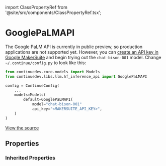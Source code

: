 import ClassPropertyRef from '@site/src/components/ClassPropertyRef.tsx';

# GooglePaLMAPI

The Google PaLM API is currently in public preview, so production applications are not supported yet. However, you can [create an API key in Google MakerSuite](https://makersuite.google.com/u/2/app/apikey) and begin trying out the `chat-bison-001` model. Change `~/.continue/config.py` to look like this:

```python title="~/.continue/config.py"
from continuedev.core.models import Models
from continuedev.libs.llm.hf_inference_api import GooglePaLMAPI

config = ContinueConfig(
    ...
    models=Models(
        default=GooglePaLMAPI(
            model="chat-bison-001"
            api_key="<MAKERSUITE_API_KEY>",
    )
)
```

[View the source](https://github.com/continuedev/continue/tree/main/server/continuedev/libs/llm/google_palm_api.py)

## Properties



### Inherited Properties

<ClassPropertyRef name='api_key' details='{&quot;title&quot;: &quot;Api Key&quot;, &quot;description&quot;: &quot;Google PaLM API key&quot;, &quot;type&quot;: &quot;string&quot;}' required={true} default=""/>
<ClassPropertyRef name='title' details='{&quot;title&quot;: &quot;Title&quot;, &quot;description&quot;: &quot;A title that will identify this model in the model selection dropdown&quot;, &quot;type&quot;: &quot;string&quot;}' required={false} default=""/>
<ClassPropertyRef name='unique_id' details='{&quot;title&quot;: &quot;Unique Id&quot;, &quot;description&quot;: &quot;The unique ID of the user.&quot;, &quot;type&quot;: &quot;string&quot;}' required={false} default=""/>
<ClassPropertyRef name='model' details='{&quot;title&quot;: &quot;Model&quot;, &quot;description&quot;: &quot;The name of the model to be used (e.g. gpt-4, codellama)&quot;, &quot;default&quot;: &quot;chat-bison-001&quot;, &quot;type&quot;: &quot;string&quot;}' required={false} default="chat-bison-001"/>
<ClassPropertyRef name='system_message' details='{&quot;title&quot;: &quot;System Message&quot;, &quot;description&quot;: &quot;A system message that will always be followed by the LLM&quot;, &quot;type&quot;: &quot;string&quot;}' required={false} default=""/>
<ClassPropertyRef name='context_length' details='{&quot;title&quot;: &quot;Context Length&quot;, &quot;description&quot;: &quot;The maximum context length of the LLM in tokens, as counted by count_tokens.&quot;, &quot;default&quot;: 2048, &quot;type&quot;: &quot;integer&quot;}' required={false} default="2048"/>
<ClassPropertyRef name='stop_tokens' details='{&quot;title&quot;: &quot;Stop Tokens&quot;, &quot;description&quot;: &quot;Tokens that will stop the completion.&quot;, &quot;type&quot;: &quot;array&quot;, &quot;items&quot;: {&quot;type&quot;: &quot;string&quot;}}' required={false} default=""/>
<ClassPropertyRef name='temperature' details='{&quot;title&quot;: &quot;Temperature&quot;, &quot;description&quot;: &quot;The temperature of the completion.&quot;, &quot;type&quot;: &quot;number&quot;}' required={false} default=""/>
<ClassPropertyRef name='top_p' details='{&quot;title&quot;: &quot;Top P&quot;, &quot;description&quot;: &quot;The top_p of the completion.&quot;, &quot;type&quot;: &quot;number&quot;}' required={false} default=""/>
<ClassPropertyRef name='top_k' details='{&quot;title&quot;: &quot;Top K&quot;, &quot;description&quot;: &quot;The top_k of the completion.&quot;, &quot;type&quot;: &quot;integer&quot;}' required={false} default=""/>
<ClassPropertyRef name='presence_penalty' details='{&quot;title&quot;: &quot;Presence Penalty&quot;, &quot;description&quot;: &quot;The presence penalty Aof the completion.&quot;, &quot;type&quot;: &quot;number&quot;}' required={false} default=""/>
<ClassPropertyRef name='frequency_penalty' details='{&quot;title&quot;: &quot;Frequency Penalty&quot;, &quot;description&quot;: &quot;The frequency penalty of the completion.&quot;, &quot;type&quot;: &quot;number&quot;}' required={false} default=""/>
<ClassPropertyRef name='timeout' details='{&quot;title&quot;: &quot;Timeout&quot;, &quot;description&quot;: &quot;Set the timeout for each request to the LLM. If you are running a local LLM that takes a while to respond, you might want to set this to avoid timeouts.&quot;, &quot;default&quot;: 300, &quot;type&quot;: &quot;integer&quot;}' required={false} default="300"/>
<ClassPropertyRef name='verify_ssl' details='{&quot;title&quot;: &quot;Verify Ssl&quot;, &quot;description&quot;: &quot;Whether to verify SSL certificates for requests.&quot;, &quot;type&quot;: &quot;boolean&quot;}' required={false} default=""/>
<ClassPropertyRef name='ca_bundle_path' details='{&quot;title&quot;: &quot;Ca Bundle Path&quot;, &quot;description&quot;: &quot;Path to a custom CA bundle to use when making the HTTP request&quot;, &quot;type&quot;: &quot;string&quot;}' required={false} default=""/>
<ClassPropertyRef name='proxy' details='{&quot;title&quot;: &quot;Proxy&quot;, &quot;description&quot;: &quot;Proxy URL to use when making the HTTP request&quot;, &quot;type&quot;: &quot;string&quot;}' required={false} default=""/>
<ClassPropertyRef name='headers' details='{&quot;title&quot;: &quot;Headers&quot;, &quot;description&quot;: &quot;Headers to use when making the HTTP request&quot;, &quot;type&quot;: &quot;object&quot;, &quot;additionalProperties&quot;: {&quot;type&quot;: &quot;string&quot;}}' required={false} default=""/>
<ClassPropertyRef name='prompt_templates' details='{&quot;title&quot;: &quot;Prompt Templates&quot;, &quot;description&quot;: &quot;A dictionary of prompt templates that can be used to customize the behavior of the LLM in certain situations. For example, set the \&quot;edit\&quot; key in order to change the prompt that is used for the /edit slash command. Each value in the dictionary is a string templated in mustache syntax, and filled in at runtime with the variables specific to the situation. See the documentation for more information.&quot;, &quot;default&quot;: {}, &quot;type&quot;: &quot;object&quot;}' required={false} default="{}"/>
